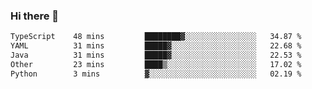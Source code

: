### Hi there 👋

<!--START_SECTION:waka-->

```txt
TypeScript    48 mins         ████████▓░░░░░░░░░░░░░░░░   34.87 %
YAML          31 mins         █████▓░░░░░░░░░░░░░░░░░░░   22.68 %
Java          31 mins         █████▓░░░░░░░░░░░░░░░░░░░   22.53 %
Other         23 mins         ████▒░░░░░░░░░░░░░░░░░░░░   17.02 %
Python        3 mins          ▓░░░░░░░░░░░░░░░░░░░░░░░░   02.19 %
```

<!--END_SECTION:waka-->

<!--
**jerry-shao/jerry-shao** is a ✨ _special_ ✨ repository because its `README.md` (this file) appears on your GitHub profile.

Here are some ideas to get you started:

- 🔭 I’m currently working on ...
- 🌱 I’m currently learning ...
- 👯 I’m looking to collaborate on ...
- 🤔 I’m looking for help with ...
- 💬 Ask me about ...
- 📫 How to reach me: ...
- 😄 Pronouns: ...
- ⚡ Fun fact: ...
-->
